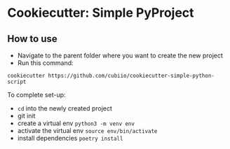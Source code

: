 # Cookiecutter: Simple PyProject

## How to use

- Navigate to the parent folder where you want to create the new project
- Run this command:

```
cookiecutter https://github.com/cubiio/cookiecutter-simple-python-script
```

To complete set-up:

- `cd` into the newly created project
- git init
- create a virtual env `python3 -m venv env`
- activate the virtual env `source env/bin/activate`
- install dependencies `poetry install`
